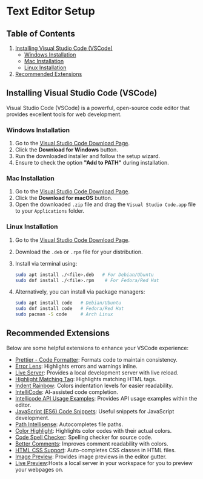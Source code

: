 # Text Editor Setup

## Table of Contents

1. [Installing Visual Studio Code (VSCode)](#installing-visual-studio-code-vscode)
   - [Windows Installation](#windows-installation)
   - [Mac Installation](#mac-installation)
   - [Linux Installation](#linux-installation)
2. [Recommended Extensions](#recommended-extensions)

## Installing Visual Studio Code (VSCode)

Visual Studio Code (VSCode) is a powerful, open-source code editor that provides excellent tools for web development.

### Windows Installation

1. Go to the [Visual Studio Code Download Page](https://code.visualstudio.com/).
2. Click the **Download for Windows** button.
3. Run the downloaded installer and follow the setup wizard.
4. Ensure to check the option **"Add to PATH"** during installation.

### Mac Installation

1. Go to the [Visual Studio Code Download Page](https://code.visualstudio.com/).
2. Click the **Download for macOS** button.
3. Open the downloaded `.zip` file and drag the `Visual Studio Code.app` file to your `Applications` folder.

### Linux Installation

1. Go to the [Visual Studio Code Download Page](https://code.visualstudio.com/).
2. Download the `.deb` or `.rpm` file for your distribution.
3. Install via terminal using:

   ```bash
   sudo apt install ./<file>.deb   # For Debian/Ubuntu
   sudo dnf install ./<file>.rpm    # For Fedora/Red Hat
   ```

4. Alternatively, you can install via package managers:

   ```bash
   sudo apt install code   # Debian/Ubuntu
   sudo dnf install code   # Fedora/Red Hat
   sudo pacman -S code     # Arch Linux
   ```

## Recommended Extensions

Below are some helpful extensions to enhance your VSCode experience:

- [Prettier - Code Formatter](https://marketplace.visualstudio.com/items?itemName=esbenp.prettier-vscode): Formats code to maintain consistency.
- [Error Lens](https://marketplace.visualstudio.com/items?itemName=usernamehw.errorlens): Highlights errors and warnings inline.
- [Live Server](https://marketplace.visualstudio.com/items?itemName=ritwickdey.LiveServer): Provides a local development server with live reload.
- [Highlight Matching Tag](https://marketplace.visualstudio.com/items?itemName=vincaslt.highlight-matching-tag): Highlights matching HTML tags.
- [Indent Rainbow](https://marketplace.visualstudio.com/items?itemName=oderwat.indent-rainbow): Colors indentation levels for easier readability.
- [IntelliCode](https://marketplace.visualstudio.com/items?itemName=VisualStudioExptTeam.vscodeintellicode): AI-assisted code completion.
- [Intellicode API Usage Examples](https://marketplace.visualstudio.com/items?itemName=VisualStudioExptTeam.intellicode-api-usage-examples): Provides API usage examples within the editor.
- [JavaScript (ES6) Code Snippets](https://marketplace.visualstudio.com/items?itemName=xabikos.JavaScriptSnippets): Useful snippets for JavaScript development.
- [Path Intellisense](https://marketplace.visualstudio.com/items?itemName=christian-kohler.path-intellisense): Autocompletes file paths.
- [Color Highlight](https://marketplace.visualstudio.com/items?itemName=naumovs.color-highlight): Highlights color codes with their actual colors.
- [Code Spell Checker](https://marketplace.visualstudio.com/items?itemName=streetsidesoftware.code-spell-checker): Spelling checker for source code.
- [Better Comments](https://marketplace.visualstudio.com/items?itemName=aaron-bond.better-comments): Improves comment readability with colors.
- [HTML CSS Support](https://marketplace.visualstudio.com/items?itemName=Zignd.html-css-class-completion): Auto-completes CSS classes in HTML files.
- [Image Preview](https://marketplace.visualstudio.com/items?itemName=kisstkondoros.vscode-gutter-preview): Provides image previews in the editor gutter.
- [Live Preview](https://marketplace.visualstudio.com/items/?itemName=ms-vscode.live-server):Hosts a local server in your workspace for you to preview your webpages on.
